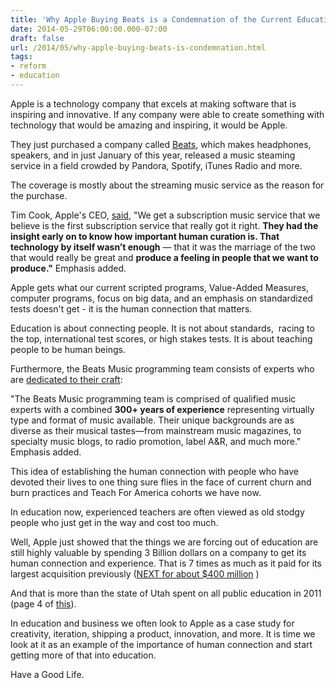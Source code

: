 ```yaml
---
title: 'Why Apple Buying Beats is a Condemnation of the Current Education Reform Policies'
date: 2014-05-29T06:00:00.000-07:00
draft: false
url: /2014/05/why-apple-buying-beats-is-condemnation.html
tags: 
- reform
- education
---
```


Apple is a technology company that excels at making software that is inspiring and innovative. If any company were able to create something with technology that would be amazing and inspiring, it would be Apple. 

  

They just purchased a company called [Beats](http://www.beatsmusic.com/), which makes headphones, speakers, and in just January of this year, released a music steaming service in a field crowded by Pandora, Spotify, iTunes Radio and more. 

  

The coverage is mostly about the streaming music service as the reason for the purchase. 

  

Tim Cook, Apple's CEO, [said](http://recode.net/2014/05/28/tim-cook-explains-why-apple-is-buying-beats-qa/), "We get a subscription music service that we believe is the first subscription service that really got it right. **They had the insight early on to know how important human curation is. That technology by itself wasn’t enough** — that it was the marriage of the two that would really be great and **produce a feeling in people that we want to produce."** Emphasis added. 

  

Apple gets what our current scripted programs, Value-Added Measures, computer programs, focus on big data, and an emphasis on standardized tests doesn't get - it is the human connection that matters. 

  

Education is about connecting people. It is not about standards,  racing to the top, international test scores, or high stakes tests. It is about teaching people to be human beings. 

  

Furthermore, the Beats Music programming team consists of experts who are [dedicated to their craft](https://www.beatsmusic.com/about/editorial): 

  

"The Beats Music programming team is comprised of qualified music experts with a combined **300+ years of experience** representing virtually type and format of music available. Their unique backgrounds are as diverse as their musical tastes—from mainstream music magazines, to specialty music blogs, to radio promotion, label A&R, and much more." Emphasis added. 

  

This idea of establishing the human connection with people who have devoted their lives to one thing sure flies in the face of current churn and burn practices and Teach For America cohorts we have now. 

  

In education now, experienced teachers are often viewed as old stodgy people who just get in the way and cost too much. 

  

Well, Apple just showed that the things we are forcing out of education are still highly valuable by spending 3 Billion dollars on a company to get its human connection and experience. That is 7 times as much as it paid for its largest acquisition previously ([NEXT for about $400 million](http://mobile.nytimes.com/2014/05/29/technology/apple-confirms-its-3-billion-deal-for-beats-electronics.html?_r=0&referrer=) )

And that is more than the state of Utah spent on all public education in 2011 (page 4 of [this](http://governor.utah.gov/Budget/Budget/Budget%20Summaries/FY%202012_SumBk.pdf)).  
  

In education and business we often look to Apple as a case study for creativity, iteration, shipping a product, innovation, and more. It is time we look at it as an example of the importance of human connection and start getting more of that into education. 

  

Have a Good Life.